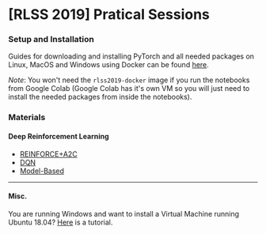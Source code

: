 # [RLSS 2019] Pratical Sessions

### Setup and Installation
Guides for downloading and installing PyTorch and all needed packages on Linux, MacOS and Windows using Docker can be found [here](setup.md).

*Note*: You won't need the `rlss2019-docker` image if you run the notebooks from Google Colab (Google Colab has it's own VM so you will just need to install the needed packages from inside the notebooks).

### Materials
#### Deep Reinforcement Learning
- [REINFORCE+A2C](labs/01.REINFORCE+A2C.ipynb)
- [DQN](labs/02.DQN.ipynb)
- [Model-Based](labs/03.ModelBased.ipynb)

-------
#### Misc.
You are running Windows and want to install a Virtual Machine running Ubuntu 18.04? [Here](ubuntu-virtual-box.md) is a tutorial.

